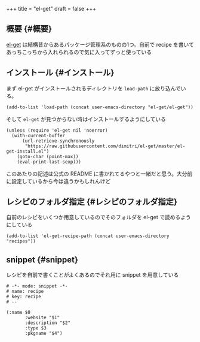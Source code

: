 +++
title = "el-get"
draft = false
+++

## 概要 {#概要}

[el-get](https://github.com/dimitri/el-get) は結構昔からあるパッケージ管理系のものの1つ。自前で recipe を書いてあっちこっちから入れられるので気に入ってずっと使っている


## インストール {#インストール}

まず el-get がインストールされるディレクトリを `load-path` に放り込んでいる。

```emacs-lisp
(add-to-list 'load-path (concat user-emacs-directory "el-get/el-get"))
```

そして `el-get` が見つからない時はインストールするようにしている

```emacs-lisp
(unless (require 'el-get nil 'noerror)
  (with-current-buffer
      (url-retrieve-synchronously
       "https://raw.githubusercontent.com/dimitri/el-get/master/el-get-install.el")
    (goto-char (point-max))
    (eval-print-last-sexp)))
```

このあたりの記述は公式の README に書かれてるやつと一緒だと思う。大分前に設定しているから今は違うかもしれんけど


## レシピのフォルダ指定 {#レシピのフォルダ指定}

自前のレシピをいくつか用意しているのでそのフォルダを el-get で読めるようにしている

```emacs-lisp
(add-to-list 'el-get-recipe-path (concat user-emacs-directory "recipes"))
```


## snippet {#snippet}

レシピを自前で書くことがよくあるのでそれ用に snippet を用意している

```emacs-lisp
# -*- mode: snippet -*-
# name: recipe
# key: recipe
# --

(:name $0
       :website "$1"
       :description "$2"
       :type $3
       :pkgname "$4")
```
